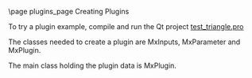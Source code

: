 \page plugins_page Creating Plugins

To try a plugin example, compile and run the Qt project [test_triangle.pro](solutions/triangleplugin/test_triangle/test_triangle.pro)

The classes needed to create a plugin are MxInputs, MxParameter and MxPlugin.

The main class holding the plugin data is MxPlugin. 




